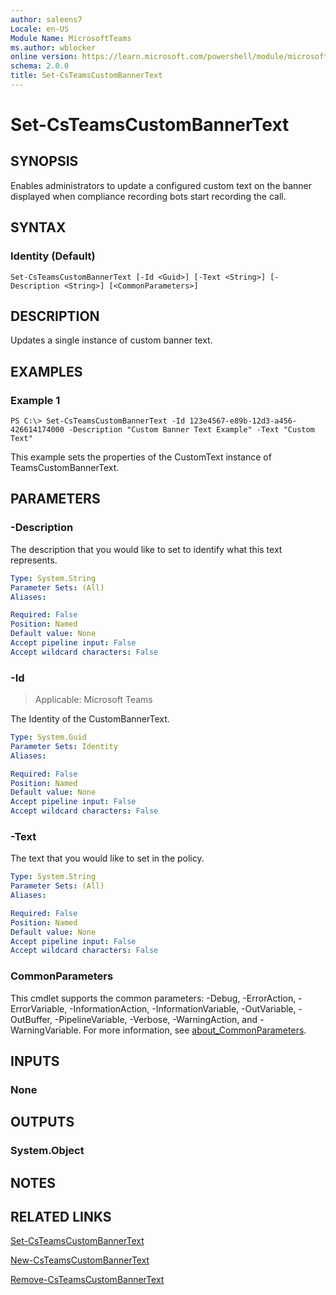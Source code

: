 ```yaml
---
author: saleens7
Locale: en-US
Module Name: MicrosoftTeams
ms.author: wblocker
online version: https://learn.microsoft.com/powershell/module/microsoftteams/Set-CsTeamsCustomBannerText
schema: 2.0.0
title: Set-CsTeamsCustomBannerText
---
```


# Set-CsTeamsCustomBannerText

## SYNOPSIS

Enables administrators to update a configured custom text on the banner displayed when compliance recording bots start recording the call.

## SYNTAX

### Identity (Default)
```
Set-CsTeamsCustomBannerText [-Id <Guid>] [-Text <String>] [-Description <String>] [<CommonParameters>]
```

## DESCRIPTION

Updates a single instance of custom banner text.

## EXAMPLES

### Example 1

```
PS C:\> Set-CsTeamsCustomBannerText -Id 123e4567-e89b-12d3-a456-426614174000 -Description "Custom Banner Text Example" -Text "Custom Text"
```

This example sets the properties of the CustomText instance of TeamsCustomBannerText.

## PARAMETERS

### -Description
The description that you would like to set to identify what this text represents.

```yaml
Type: System.String
Parameter Sets: (All)
Aliases:

Required: False
Position: Named
Default value: None
Accept pipeline input: False
Accept wildcard characters: False
```

### -Id

> Applicable: Microsoft Teams

The Identity of the CustomBannerText.

```yaml
Type: System.Guid
Parameter Sets: Identity
Aliases:

Required: False
Position: Named
Default value: None
Accept pipeline input: False
Accept wildcard characters: False
```

### -Text
The text that you would like to set in the policy.

```yaml
Type: System.String
Parameter Sets: (All)
Aliases:

Required: False
Position: Named
Default value: None
Accept pipeline input: False
Accept wildcard characters: False
```


### CommonParameters
This cmdlet supports the common parameters: -Debug, -ErrorAction, -ErrorVariable, -InformationAction, -InformationVariable, -OutVariable, -OutBuffer, -PipelineVariable, -Verbose, -WarningAction, and -WarningVariable. For more information, see [about_CommonParameters](https://go.microsoft.com/fwlink/?LinkID=113216).

## INPUTS

### None

## OUTPUTS

### System.Object

## NOTES

## RELATED LINKS

[Set-CsTeamsCustomBannerText](https://learn.microsoft.com/powershell/module/microsoftteams/set-csteamscustombannertext)

[New-CsTeamsCustomBannerText](https://learn.microsoft.com/powershell/module/microsoftteams/new-csteamscustombannertext)

[Remove-CsTeamsCustomBannerText](https://learn.microsoft.com/powershell/module/microsoftteams/remove-csteamscustombannertext)
